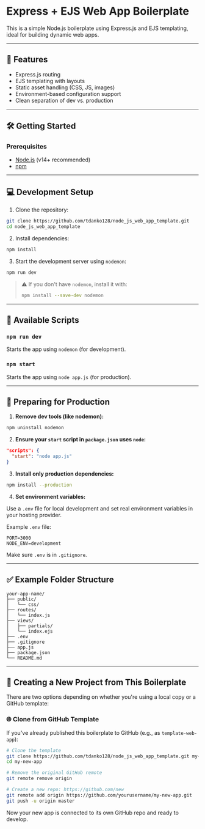 # Express + EJS Web App Boilerplate

This is a simple Node.js boilerplate using Express.js and EJS templating, ideal for building dynamic web apps.

---

## 🚀 Features

- Express.js routing
- EJS templating with layouts
- Static asset handling (CSS, JS, images)
- Environment-based configuration support
- Clean separation of dev vs. production

---

## 🛠️ Getting Started

### Prerequisites

- [Node.js](https://nodejs.org/) (v14+ recommended)
- [npm](https://www.npmjs.com/)

---

## 💻 Development Setup

1. Clone the repository:

```bash
git clone https://github.com/tdanko128/node_js_web_app_template.git
cd node_js_web_app_template
```

2. Install dependencies:

```bash
npm install
```

3. Start the development server using `nodemon`:

```bash
npm run dev
```

> ⚠️ If you don't have `nodemon`, install it with:
> ```bash
> npm install --save-dev nodemon
> ```

---

## 🔧 Available Scripts

### `npm run dev`
Starts the app using `nodemon` (for development).

### `npm start`
Starts the app using `node app.js` (for production).

---

## 🚢 Preparing for Production

1. **Remove dev tools (like nodemon):**

```bash
npm uninstall nodemon
```

2. **Ensure your `start` script in `package.json` uses `node`:**

```json
"scripts": {
  "start": "node app.js"
}
```

3. **Install only production dependencies:**

```bash
npm install --production
```

4. **Set environment variables:**

Use a `.env` file for local development and set real environment variables in your hosting provider.

Example `.env` file:

```
PORT=3000
NODE_ENV=development
```

Make sure `.env` is in `.gitignore`.

---

## ✅ Example Folder Structure

```
your-app-name/
├── public/
│   └── css/
├── routes/
│   └── index.js
├── views/
│   ├── partials/
│   └── index.ejs
├── .env
├── .gitignore
├── app.js
├── package.json
└── README.md
```

---

## 🧬 Creating a New Project from This Boilerplate

There are two options depending on whether you're using a local copy or a GitHub template:

### 🌐 Clone from GitHub Template

If you've already published this boilerplate to GitHub (e.g., as `template-web-app`):

```bash
# Clone the template
git clone https://github.com/tdanko128/node_js_web_app_template.git my-new-app
cd my-new-app

# Remove the original GitHub remote
git remote remove origin

# Create a new repo: https://github.com/new
git remote add origin https://github.com/yourusername/my-new-app.git
git push -u origin master
```

Now your new app is connected to its own GitHub repo and ready to develop.
